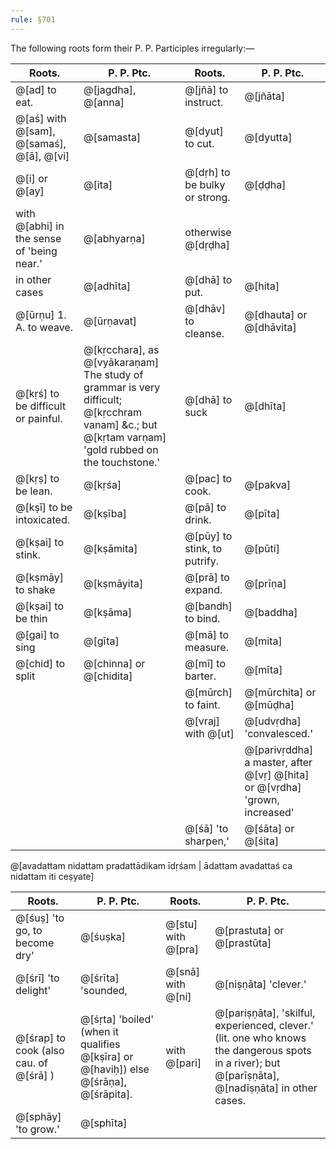 ```yaml
---
rule: §701
---
```


The following roots form their P. P. Participles irregularly:—

| Roots. | P. P. Ptc. | Roots. | P. P. Ptc. |
|--------|-----------|--------|-----------|
| @[ad] to eat. | @[jagdha], @[anna] | @[jñā] to instruct. | @[jñāta] |
| @[aś] with @[sam], @[samaś], @[ā], @[vi] | @[samasta] | @[dyut] to cut. | @[dyutta] |
| @[i] or @[ay] | @[ita] | @[dṛh] to be bulky or strong. | @[ḍḍha] |
| with @[abhi] in the sense of 'being near.' | @[abhyarṇa] | otherwise @[dṛḍha] | |
| in other cases | @[adhīta] | @[dhā] to put. | @[hita] |
| @[ūrṇu] 1. A. to weave. | @[ūrṇavat] | @[dhāv] to cleanse. | @[dhauta] or @[dhāvita] |
| @[kṛś] to be difficult or painful. | @[kṛcchara], as @[vyākaraṇam] The study of grammar is very difficult; @[kṛcchram vanam] &c.; but @[kṛtam varṇam] 'gold rubbed on the touchstone.' | @[dhā] to suck | @[dhīta] |
| @[kṛṣ] to be lean. | @[kṛśa] | @[pac] to cook. | @[pakva] |
| @[kṣī] to be intoxicated. | @[kṣība] | @[pā] to drink. | @[pīta] |
| @[kṣai] to stink. | @[kṣāmita] | @[pūy] to stink, to putrify. | @[pūti] |
| @[kṣmāy] to shake | @[kṣmāyita] | @[prā] to expand. | @[prīṇa] |
| @[kṣai] to be thin | @[kṣāma] | @[bandh] to bind. | @[baddha] |
| @[gai] to sing | @[gīta] | @[mā] to measure. | @[mita] |
| @[chid] to split | @[chinna] or @[chidita] | @[mī] to barter. | @[mīta] |
| | | @[mūrch] to faint. | @[mūrchita] or @[mūḍha] |
| | | @[vraj] with @[ut] | @[udvṛdha] 'convalesced.' |
| | | | @[parivṛddha] a master, after @[vṛ] @[hita] or @[vṛdha] 'grown, increased' |
| | | @[śā] 'to sharpen,' | @[śāta] or @[śita] |

@[avadattam nidattam pradattādikam īdṛśam | ādattam avadattaś ca nidattam iti ceṣyate]

| Roots. | P. P. Ptc. | Roots. | P. P. Ptc. |
|--------|-----------|--------|-----------|
| @[śuṣ] 'to go, to become dry' | @[śuṣka] | @[stu] with @[pra] | @[prastuta] or @[prastūta] |
| @[śrī] 'to delight' | @[śrīta] 'sounded, | @[snā] with @[ni] | @[niṣṇāta] 'clever.' |
| @[śrap] to cook (also cau. of @[śrā] ) | @[śṛta] 'boiled' (when it qualifies @[kṣīra] or @[haviḥ]) else @[śrāṇa], @[śrāpita]. | with @[pari] | @[pariṣṇāta], 'skilful, experienced, clever.' (lit. one who knows the dangerous spots in a river); but @[parīṣṇāta], @[nadīṣṇāta] in other cases. |
| @[sphāy] 'to grow.' | @[sphīta] | | |